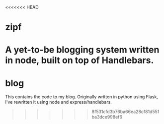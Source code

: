 <<<<<<< HEAD
# zipf

A yet-to-be blogging system written in node, built on top of Handlebars.
=======
# blog
This contains the code to my blog. Originally written in python using Flask, I've rewritten it using node and express/handlebars.
>>>>>>> 8f531cfd3b76ba66ea28cf81d551ba3dce998ef6
